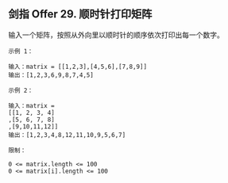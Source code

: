 ## 剑指 Offer 29. 顺时针打印矩阵
输入一个矩阵，按照从外向里以顺时针的顺序依次打印出每一个数字。

```
示例 1：

输入：matrix = [[1,2,3],[4,5,6],[7,8,9]]
输出：[1,2,3,6,9,8,7,4,5]
```

```
示例 2：

输入：matrix = 
[[1, 2, 3, 4]
,[5, 6, 7, 8]
,[9,10,11,12]]
输出：[1,2,3,4,8,12,11,10,9,5,6,7]
```
 
```
限制：

0 <= matrix.length <= 100
0 <= matrix[i].length <= 100
```
